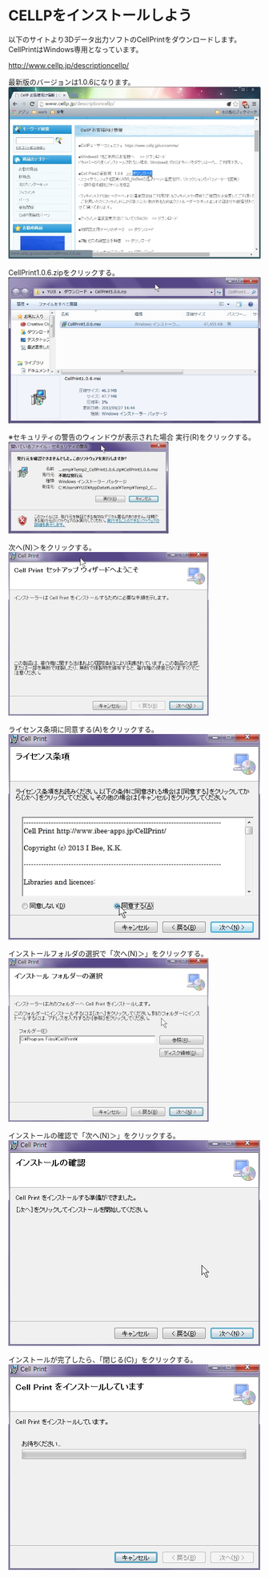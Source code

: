 # CELLPをインストールしよう

以下のサイトより3Dデータ出力ソフトのCellPrintをダウンロードします。
CellPrintはWindows専用となっています。

http://www.cellp.jp/descriptioncellp/

最新版のバージョンは1.0.6になります。
<br>
![](3d-3-01.jpg)


CellPrint1.0.6.zipをクリックする。
<br>
![](3d-3-02.jpg)

※セキュリティの警告のウィンドウが表示された場合
実行(R)をクリックする。
<br>
![](3d-3-03.jpg)

次へ(N)＞をクリックする。
<br>
![](3d-3-04.jpg)

ライセンス条項に同意する(A)をクリックする。
<br>
![](3d-3-05.jpg)

インストールフォルダの選択で「次へ(N)＞」をクリックする。
<br>
![](3d-3-06.jpg)


インストールの確認で「次へ(N)＞」をクリックする。
<br>
![](3d-3-07.jpg)


インストールが完了したら、「閉じる(C)」をクリックする。
<br>
![](3d-3-08.jpg)
